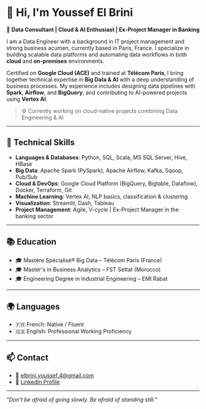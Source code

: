 # 👋 Hi, I'm Youssef El Brini

🎯 **Data Consultant | Cloud & AI Enthusiast | Ex-Project Manager in Banking**

I am a Data Engineer with a background in IT project management and strong business acumen, currently based in Paris, France. I specialize in building scalable data platforms and automating data workflows in both **cloud** and **on-premises** environments.

Certified on **Google Cloud (ACE)** and trained at **Télécom Paris**, I bring together technical expertise in **Big Data & AI** with a deep understanding of business processes. My experience includes designing data pipelines with **Spark**, **Airflow**, and **BigQuery**, and contributing to AI-powered projects using **Vertex AI**.

> ⚙️ Currently working on cloud-native projects combining Data Engineering & AI

---

## 🧰 Technical Skills

- **Languages & Databases**: Python, SQL, Scala, MS SQL Server, Hive, HBase
- **Big Data**: Apache Spark (PySpark), Apache Airflow, Kafka, Sqoop, Pub/Sub
- **Cloud & DevOps**: Google Cloud Platform (BigQuery, Bigtable, Dataflow), Docker, Terraform, Git
- **Machine Learning**: Vertex AI, NLP basics, classification & clustering
- **Visualization**: Streamlit, Dash, Tableau
- **Project Management**: Agile, V-cycle | Ex-Project Manager in the banking sector

---

## 📚 Education

- 🎓 Mastère Spécialisé® Big Data – Télécom Paris (France)
- 🎓 Master's in Business Analytics – FST Settat (Morocco)
- 🎓 Engineering Degree in Industrial Engineering – EMI Rabat

---

## 🌍 Languages

- 🇫🇷 French: Native / Fluent  
- 🇬🇧 English: Professional Working Proficiency

---

## 📫 Contact

- 📧 [elbrini.youssef.4@gmail.com](mailto:elbrini.youssef.4@gmail.com)  
- 🔗 [LinkedIn Profile](https://www.linkedin.com/in/youssef-elbrini)

---

_“Don’t be afraid of going slowly. Be afraid of standing still.”_




<!---
y0ussefElbrini/y0ussefElbrini is a ✨ special ✨ repository because its `README.md` (this file) appears on your GitHub profile.
You can click the Preview link to take a look at your changes.
--->
